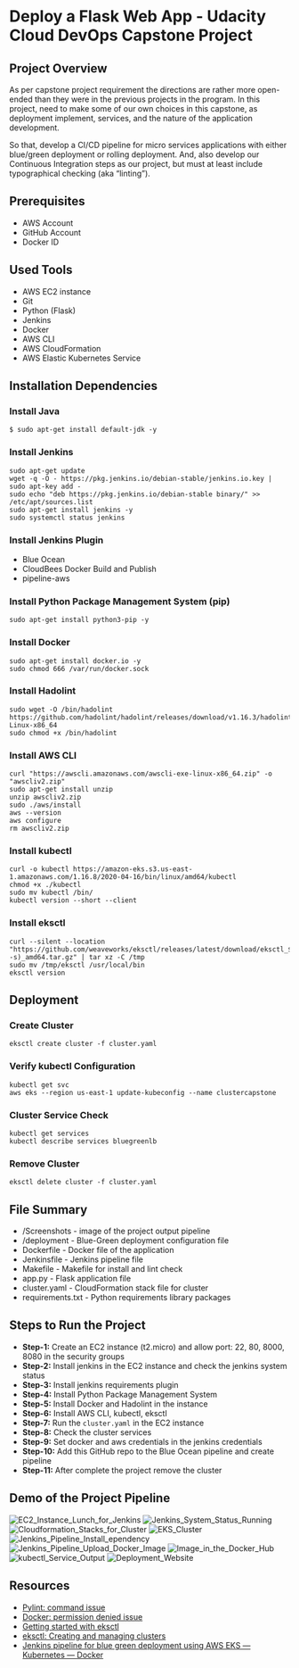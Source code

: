 # Deploy a Flask Web App - Udacity Cloud DevOps Capstone Project

## Project Overview
As per capstone project requirement the directions are rather more open-ended than they were in the previous projects in the program. In this project, need to make some of our own choices in this capstone, as deployment implement, services, and the nature of the application development.

So that, develop a CI/CD pipeline for micro services applications with either blue/green deployment or rolling deployment. And, also develop our Continuous Integration steps as our project, but must at least include typographical checking (aka “linting”). 

## Prerequisites
* AWS Account
* GitHub Account
* Docker ID

## Used Tools
* AWS EC2 instance
* Git
* Python (Flask)
* Jenkins
* Docker
* AWS CLI
* AWS CloudFormation
* AWS Elastic Kubernetes Service


## Installation Dependencies

### Install Java
```
$ sudo apt-get install default-jdk -y
```

### Install Jenkins
```
sudo apt-get update
wget -q -O - https://pkg.jenkins.io/debian-stable/jenkins.io.key | sudo apt-key add -
sudo echo "deb https://pkg.jenkins.io/debian-stable binary/" >> /etc/apt/sources.list
sudo apt-get install jenkins -y
sudo systemctl status jenkins
```

### Install Jenkins Plugin
* Blue Ocean
* CloudBees Docker Build and Publish
* pipeline-aws

### Install Python Package Management System (pip)
```
sudo apt-get install python3-pip -y
```

### Install Docker
```
sudo apt-get install docker.io -y
sudo chmod 666 /var/run/docker.sock
```

### Install Hadolint
```
sudo wget -O /bin/hadolint https://github.com/hadolint/hadolint/releases/download/v1.16.3/hadolint-Linux-x86_64
sudo chmod +x /bin/hadolint
```

### Install AWS CLI
```
curl "https://awscli.amazonaws.com/awscli-exe-linux-x86_64.zip" -o "awscliv2.zip"
sudo apt-get install unzip
unzip awscliv2.zip
sudo ./aws/install
aws --version
aws configure
rm awscliv2.zip
```

### Install kubectl
```
curl -o kubectl https://amazon-eks.s3.us-east-1.amazonaws.com/1.16.8/2020-04-16/bin/linux/amd64/kubectl
chmod +x ./kubectl
sudo mv kubectl /bin/
kubectl version --short --client
```

### Install eksctl
```
curl --silent --location "https://github.com/weaveworks/eksctl/releases/latest/download/eksctl_$(uname -s)_amd64.tar.gz" | tar xz -C /tmp
sudo mv /tmp/eksctl /usr/local/bin
eksctl version
```

## Deployment

### Create Cluster
```
eksctl create cluster -f cluster.yaml
```

### Verify kubectl Configuration
```
kubectl get svc
aws eks --region us-east-1 update-kubeconfig --name clustercapstone
```

### Cluster Service Check
```
kubectl get services
kubectl describe services bluegreenlb
```

### Remove Cluster
```
eksctl delete cluster -f cluster.yaml
```

## File Summary
* /Screenshots - image of the project output pipeline
* /deployment - Blue-Green deployment configuration file
* Dockerfile - Docker file of the application
* Jenkinsfile - Jenkins pipeline file
* Makefile - Makefile for install and lint check
* app.py - Flask application file
* cluster.yaml - CloudFormation stack file for cluster
* requirements.txt - Python requirements library packages

## Steps to Run the Project
* **Step-1:** Create an EC2 instance (t2.micro) and allow port: 22, 80, 8000, 8080 in the security groups
* **Step-2:** Install jenkins in the EC2 instance and check the jenkins system status
* **Step-3:** Install jenkins requirements plugin
* **Step-4:** Install Python Package Management System
* **Step-5:** Install Docker and Hadolint in the instance
* **Step-6:** Install AWS CLI, kubectl, eksctl
* **Step-7:** Run the ```cluster.yaml``` in the EC2 instance
* **Step-8:** Check the cluster services
* **Step-9:** Set docker and aws credentials in the jenkins credentials
* **Step-10:** Add this GitHub repo to the Blue Ocean pipeline and create pipeline
* **Step-11:** After complete the project remove the cluster

## Demo of the Project Pipeline
![EC2_Instance_Lunch_for_Jenkins](./Application_deployment_output_images/1-EC2_Instance_Lunch_for_Jenkins.png)
![Jenkins_System_Status_Running](./Application_deployment_output_images/2-Jenkins_System_Status_Running.png)
![Cloudformation_Stacks_for_Cluster](./Application_deployment_output_images/4-Cloudformation_Stacks_for_Cluster.png)
![EKS_Cluster](./Application_deployment_output_images/5-EKS_Cluster.png)
![Jenkins_Pipeline_Install_ependency](./Application_deployment_output_images/6-Jenkins_Pipeline_Install_ependency.png)
![Jenkins_Pipeline_Upload_Docker_Image](./Application_deployment_output_images/9-Jenkins_Pipeline_Upload_Docker_Image.png)
![Image_in_the_Docker_Hub](./Application_deployment_output_images/10-Image_in_the_Docker_Hub.png)
![kubectl_Service_Output](./Application_deployment_output_images/18-kubectl_Service_Output.png)
![Deployment_Website](./Application_deployment_output_images/19-Deployment_Website.png)


## Resources
* [Pylint: command issue](https://jdhao.github.io/2019/11/28/pylint_command_not_found/)
* [Docker: permission denied issue](https://stackoverflow.com/questions/48957195/how-to-fix-docker-got-permission-denied-issue)
* [Getting started with eksctl](https://docs.aws.amazon.com/eks/latest/userguide/getting-started-eksctl.html)
* [eksctl: Creating and managing clusters](https://eksctl.io/usage/creating-and-managing-clusters/)
* [Jenkins pipeline for blue green deployment using AWS EKS — Kubernetes — Docker](https://medium.com/@andresaaap/jenkins-pipeline-for-blue-green-deployment-using-aws-eks-kubernetes-docker-7e5d6a401021)